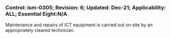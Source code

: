 ### Control: ism-0305; Revision: 6; Updated: Dec-21; Applicability: ALL; Essential Eight:N/A
<p>Maintenance and repairs of ICT equipment is carried out on site by an appropriately cleared technician.</p>